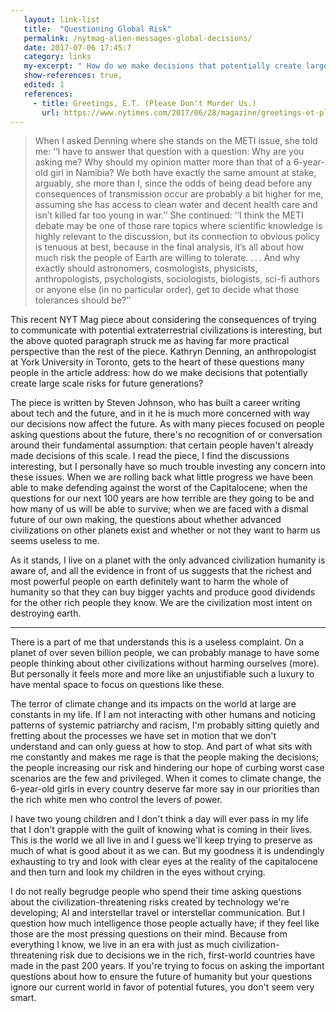 ```yaml
---
   layout: link-list
   title:  "Questioning Global Risk"
   permalink: /nytmag-alien-messages-global-decisions/
   date: 2017-07-06 17:45:7
   category: links
   my-excerpt: " How do we make decisions that potentially create large scale risks for future generations?"
   show-references: true,
   edited: 1
   references:
     - title: Greetings, E.T. (Please Don't Murder Us.)
       url: https://www.nytimes.com/2017/06/28/magazine/greetings-et-please-dont-murder-us.html
---
```


> When I asked Denning where she stands on the METI issue, she told me: ‘‘I have to answer that question with a question: Why are you asking me? Why should my opinion matter more than that of a 6-year-old girl in Namibia? We both have exactly the same amount at stake, arguably, she more than I, since the odds of being dead before any consequences of transmission occur are probably a bit higher for me, assuming she has access to clean water and decent health care and isn’t killed far too young in war.’’ She continued: ‘‘I think the METI debate may be one of those rare topics where scientific knowledge is highly relevant to the discussion, but its connection to obvious policy is tenuous at best, because in the final analysis, it’s all about how much risk the people of Earth are willing to tolerate. . . . And why exactly should astronomers, cosmologists, physicists, anthropologists, psychologists, sociologists, biologists, sci-fi authors or anyone else (in no particular order), get to decide what those tolerances should be?’’

This recent NYT Mag piece about considering the consequences of trying to communicate with potential extraterrestrial civilizations is interesting, but the above quoted paragraph struck me as having far more practical perspective than the rest of the piece. Kathryn Denning, an anthropologist at York University in Toronto, gets to the heart of these questions many people in the article address: how do we make decisions that potentially create large scale risks for future generations?

The piece is written by Steven Johnson, who has built a career writing about tech and the future, and in it he is much more concerned with way our decisions now affect the future. As with many pieces focused on people asking questions about the future, there's no recognition of or conversation around their fundamental assumption: that certain people haven't already made decisions of this scale. I read the piece, I find the discussions interesting, but I personally have so much trouble investing any concern into these issues. When we are rolling back what little progress we have been able to make defending against the worst of the Capitalocene; when the questions for our next 100 years are how terrible are they going to be and how many of us will be able to survive; when we are faced with a dismal future of our own making, the questions about whether advanced civilizations on other planets exist and whether or not they want to harm us seems useless to me.

As it stands, I live on a planet with the only advanced civilization humanity is aware of, and all the evidence in front of us suggests that the richest and most powerful people on earth definitely want to harm the whole of humanity so that they can buy bigger yachts and produce good dividends for the other rich people they know. We are the civilization most intent on destroying earth.

---

There is a part of me that understands this is a useless complaint. On a planet of over seven billion people, we can probably manage to have some people thinking about other civilizations without harming ourselves (more). But personally it feels more and more like an unjustifiable such a luxury to have mental space to focus on questions like these.

The terror of climate change and its impacts on the world at large are constants in my life. If I am not interacting with other humans and noticing patterns of systemic patriarchy and racism, I'm probably sitting quietly and fretting about the processes we have set in motion that we don't understand and can only guess at how to stop. And part of what sits with me constantly and makes me rage is that the people making the decisions; the people increasing our risk and hindering our hope of curbing worst case scenarios are the few and privileged. When it comes to climate change, the 6-year-old girls in every country deserve far more say in our priorities than the rich white men who control the levers of power.

I have two young children and I don't think a day will ever pass in my life that I don't grapple with the guilt of knowing what is coming in their lives. This is the world we all live in and I guess we'll keep trying to preserve as much of what is good about it as we can. But my goodness it is undendingly exhausting to try and look with clear eyes at the reality of the capitalocene and then turn and look my children in the eyes without crying.

I do not really begrudge people who spend their time asking questions about the civilization-threatening risks created by technology we're developing; AI and interstellar travel or interstellar communication. But I question how much intelligence those people actually have; if they feel like those are the most pressing questions on their mind. Because from everything I know, we live in an era with just as much civilization-threatening risk due to decisions we in the rich, first-world countries have made in the past 200 years. If you're trying to focus on asking the important questions about how to ensure the future of humanity but your questions ignore our current world in favor of potential futures, you don't seem very smart.

